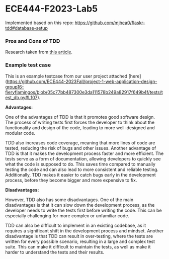 # ECE444-F2023-Lab5

Implemented based on this repo: https://github.com/mjhea0/flaskr-tdd#database-setup


### Pros and Cons of TDD

Research taken from [this article](https://medium.com/javarevisited/the-pros-and-cons-of-tdd-in-software-development-bc65ec3bcc76).

### Example test case 

This is an example testcase from our user project attached [here] (https://github.com/ECE444-2023Fall/project-1-web-application-design-group16-fieryflamingos/blob/05c77bb487300e3da111578b249a82917f649b4f/tests/test_db.py#L107).

**Advantages:**

One of the advantages of TDD is that it promotes good software design. The process of writing tests first forces the developer to think about the functionality and design of the code, leading to more well-designed and modular code.

TDD also increases code coverage, meaning that more lines of code are tested, reducing the risk of bugs and other issues. Another advantage of TDD is that it makes the development process faster and more efficient. The tests serve as a form of documentation, allowing developers to quickly see what the code is supposed to do. This saves time compared to manually testing the code and can also lead to more consistent and reliable testing. Additionally, TDD makes it easier to catch bugs early in the development process, before they become bigger and more expensive to fix.

**Disadvantages:**

However, TDD also has some disadvantages. One of the main disadvantages is that it can slow down the development process, as the developer needs to write the tests first before writing the code. This can be especially challenging for more complex or unfamiliar code.

TDD can also be difficult to implement in an existing codebase, as it requires a significant shift in the development process and mindset. Another disadvantage is that TDD can result in over-testing, where the tests are written for every possible scenario, resulting in a large and complex test suite. This can make it difficult to maintain the tests, as well as make it harder to understand the tests and their results.
